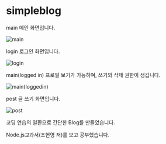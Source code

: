 # simpleblog

main
메인 화면입니다.

![main](https://user-images.githubusercontent.com/33722647/110950383-2042bb80-8387-11eb-87be-6db099bcf6d9.png)

login
로그인 화면입니다.

![login](https://user-images.githubusercontent.com/33722647/110950396-25076f80-8387-11eb-8c51-d410ed55490b.png)

main(logged in)
프로필 보기가 가능하며,
쓰기와 삭제 권한이 생깁니다.

![main(loggedin)](https://user-images.githubusercontent.com/33722647/110950411-2a64ba00-8387-11eb-90dd-b84c9cd04b56.png)

post
글 쓰기 화면입니다.

![post](https://user-images.githubusercontent.com/33722647/110950429-2d5faa80-8387-11eb-999f-a0524c62cba2.png)


코딩 연습의 일환으로 간단한 Blog를 만들었습니다.

Node.js교과서(조현영 저)를 보고 공부했습니다.
